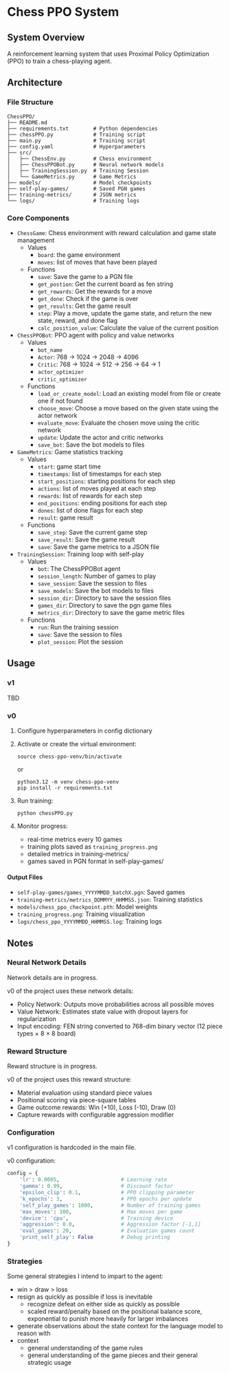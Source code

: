 # Chess PPO System

## System Overview
A reinforcement learning system that uses Proximal Policy Optimization (PPO) to train a chess-playing agent.

## Architecture
### File Structure
```
ChessPPO/
├── README.md
├── requirements.txt        # Python dependencies
├── chessPPO.py             # Training script
├── main.py                 # Training script
├── config.yaml             # Hyperparameters
├── src/
│   ├── ChessEnv.py         # Chess environment
│   ├── ChessPPOBot.py      # Neural network models
│   ├── TrainingSession.py  # Training Session
│   └── GameMetrics.py      # Game Metrics
├── models/                 # Model checkpoints
├── self-play-games/        # Saved PGN games
├── training-metrics/       # JSON metrics
└── logs/                   # Training logs
```

### Core Components
- `ChessGame`: Chess environment with reward calculation and game state management
    - Values
        - `board`: the game environment
        - `moves`: list of moves that have been played
    - Functions
        - `save`: Save the game to a PGN file
        - `get_postion`: Get the current board as fen string
        - `get_rewards`: Get the rewards for a move
        - `get_done`: Check if the game is over
        - `get_results`: Get the game result
        - `step`: Play a move, update the game state, and return the new state, reward, and done flag
        - `calc_position_value`: Calculate the value of the current position
- `ChessPPOBot`: PPO agent with policy and value networks
    - Values
        - `bot_name`
        - `Actor`: 768 -> 1024 -> 2048 -> 4096
        - `Critic`: 768 -> 1024 -> 512 -> 256 -> 64 -> 1
        - `actor_optimizer`
        - `critic_optimizer`
    - Functions
        - `load_or_create_model`: Load an existing model from file or create one if not found
        - `choose_move`: Choose a move based on the given state using the actor network
        - `evaluate_move`: Evaluate the chosen move using the critic network
        - `update`: Update the actor and critic networks
        - `save_bot`: Save the bot models to files
- `GameMetrics`: Game statistics tracking
    - Values
        - `start`: game start time
        - `timestamps`: list of timestamps for each step
        - `start_positions`: starting positions for each step
        - `actions`: list of moves played at each step
        - `rewards`: list of rewards for each step
        - `end_positions`: ending positions for each step
        - `dones`: list of done flags for each step
        - `result`: game result
    - Functions
        - `save_step`: Save the current game step
        - `save_result`: Save the game result
        - `save`: Save the game metrics to a JSON file
- `TrainingSession`: Training loop with self-play
    - Values
        - `bot`: The ChessPPOBot agent
        - `session_length`: Number of games to play
        - `save_session`: Save the session to files
        - `save_models`: Save the bot models to files
        - `session_dir`: Directory to save the session files
        - `games_dir`: Directory to save the pgn game files
        - `metrics_dir`: Directory to save the game metric files
    - Functions
        - `run`: Run the training session
        - `save`: Save the session to files
        - `plot_session`: Plot the session

## Usage
### v1
TBD

### v0
1. Configure hyperparameters in config dictionary
2. Activate or create the virtual environment:
    ```
    source chess-ppo-venv/bin/activate
    ```
    or
    ```
    python3.12 -m venv chess-ppo-venv
    pip install -r requirements.txt
    ```
3. Run training:
    ```
    python chessPPO.py
    ```

3. Monitor progress:
    - real-time metrics every 10 games
    - training plots saved as `training_progress.png`
    - detailed metrics in training-metrics/
    - games saved in PGN format in self-play-games/

#### Output Files
- `self-play-games/games_YYYYMMDD_batchX.pgn`: Saved games
- `training-metrics/metrics_DDMMYY_HHMMSS.json`: Training statistics
- `models/chess_ppo_checkpoint.pth`: Model weights
- `training_progress.png`: Training visualization
- `logs/chess_ppo_YYYYMMDD_HHMMSS.log`: Training logs

## Notes
### Neural Network Details
Network details are in progress.

v0 of the project uses these network details:
- Policy Network: Outputs move probabilities across all possible moves
- Value Network: Estimates state value with dropout layers for regularization
- Input encoding: FEN string converted to 768-dim binary vector (12 piece types × 8 × 8 board)

### Reward Structure
Reward structure is in progress.

v0 of the project uses this reward structure:
- Material evaluation using standard piece values
- Positional scoring via piece-square tables
- Game outcome rewards: Win (+10), Loss (-10), Draw (0)
- Capture rewards with configurable aggression modifier

### Configuration
v1 configuration is hardcoded in the main file.

v0 configuration:
```python
config = {
    'lr': 0.0005,                    # Learning rate
    'gamma': 0.99,                   # Discount factor
    'epsilon_clip': 0.1,             # PPO clipping parameter
    'k_epochs': 3,                   # PPO epochs per update
    'self_play_games': 1000,         # Number of training games
    'max_moves': 100,                # Max moves per game
    'device': 'cpu',                 # Training device
    'aggression': 0.0,               # Aggression factor [-1,1]
    'eval_games': 20,                # Evaluation games count
    'print_self_play': False         # Debug printing
}
```

### Strategies
Some general strategies I intend to impart to the agent:
- win > draw > loss
- resign as quickly as possible if loss is inevitable
    - recognize defeat on either side as quickly as possible
    - scaled reward/penalty based on the positional balance score, exponential to punish more heavily for larger imbalances
- generate observations about the state context for the language model to reason with
- context
    - general understanding of the game rules
    - general understanding of the game pieces and their general strategic usage

<!-- ### Training Process
1. Self-play episodes generate training data
2. PPO updates policy and value networks
3. Metrics tracked:
   - Win/loss/draw ratios
   - Episode rewards
   - Game lengths
   - Material advantage -->